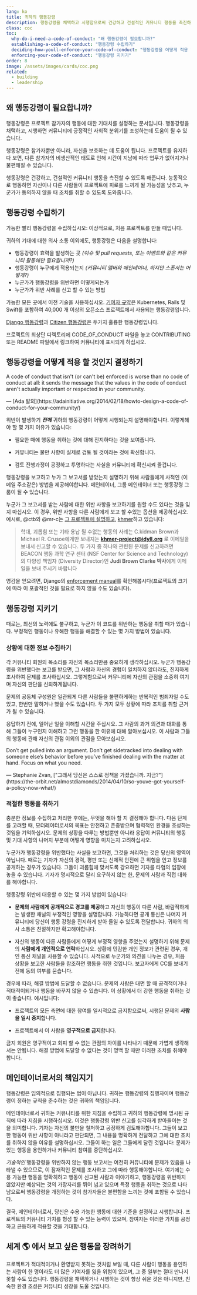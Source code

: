 ```yaml
---
lang: ko
title: 귀하의 행동강령
description: 행동강령을 채택하고 시행함으로써 건강하고 건설적인 커뮤니티 행동을 촉진하십시오.
class: coc
toc:
  why-do-i-need-a-code-of-conduct: "왜 행동강령이 필요합니까?"
  establishing-a-code-of-conduct: "행동강령 수립하기"
  deciding-how-youll-enforce-your-code-of-conduct: "행동강령을 어떻게 적용 할 것인지 결정하기"
  enforcing-your-code-of-conduct: "행동강령 지키기"
order: 8
image: /assets/images/cards/coc.png
related:
  - building
  - leadership
---
```


## 왜 행동강령이 필요합니까?

행동강령은 프로젝트 참가자의 행동에 대한 기대치를 설정하는 문서입니다. 행동강령을 채택하고, 시행하면 커뮤니티에 긍정적인 사회적 분위기를 조성하는데 도움이 될 수 있습니다.

행동강령은 참가자뿐만 아니라, 자신을 보호하는 데 도움이 됩니다. 프로젝트를 유지하다 보면, 다른 참가자의 비생산적인 태도로 인해 시간이 지남에 따라 업무가 없어지거나 불편해질 수 있습니다.

행동강령은 건강하고, 건설적인 커뮤니티 행동을 촉진할 수 있도록 해줍니다. 능동적으로 행동하면 자신이나 다른 사람들이 프로젝트에 피로를 느끼게 될 가능성을 낮추고, 누군가가 동의하지 않을 때 조치를 취할 수 있도록 도와줍니다.

## 행동강령 수립하기

가능한 빨리 행동강령을 수립하십시오: 이상적으로, 처음 프로젝트를 만들 때입니다.

귀하의 기대에 대한 의사 소통 이외에도, 행동강령은 다음을 설명합니다:

* 행동강령이 효력을 발생하는 곳 _(이슈 및 pull requests, 또는 이벤트와 같은 커뮤니티 활동에만 필요합니까?)_
* 행동강령이 누구에게 적용되는지 _(커뮤니티 맴버와 메인테이너, 하지만 스폰서는 어떻게?)_
* 누군가가 행동강령을 위반하면 어떻게되는가
* 누군가가 위반 사례를 신고 할 수 있는 방법

가능한 모든 곳에서 이전 기술을 사용하십시오. [기여자 규약](http://contributor-covenant.org/)은 Kubernetes, Rails 및 Swift를 포함하여 40,000 개 이상의 오픈소스 프로젝트에서 사용되는 행동강령입니다.

[Django 행동강령](https://www.djangoproject.com/conduct/)과 [Citizen 행동강령](http://citizencodeofconduct.org/)은 두가지 훌륭한 행동강령입니다.

프로젝트의 최상단 디렉토리에 CODE_OF_CONDUCT 파일을 놓고 CONTRIBUTING 또는 README 파일에서 링크하여 커뮤니티에 표시되게 하십시오.

## 행동강령을 어떻게 적용 할 것인지 결정하기

<aside markdown="1" class="pquote">
  A code of conduct that isn't (or can't be) enforced is worse than no code of conduct at all: it sends the message that the values in the code of conduct aren't actually important or respected in your community.
  <p markdown="1" class="pquote-credit">
— [Ada 발의](https://adainitiative.org/2014/02/18/howto-design-a-code-of-conduct-for-your-community/)
  </p>
</aside>

위반이 발생하기 **_전에_** 귀하의 행동강령이 어떻게 시행되는지 설명해야합니다. 이렇게해야 할 몇 가지 이유가 있습니다:

* 필요한 때에 행동을 취하는 것에 대해 진지하다는 것을 보여줍니다.

* 커뮤니티는 불만 사항이 실제로 검토 될 것이라는 것에 확신합니다.

* 검토 진행과정이 공정하고 투명하다는 사실을 커뮤니티에 확신시켜 줄겁니다.

행동강령을 보고하고 누가 그 보고서를 받았는지 설명하기 위해 사람들에게 사적인 (이메일 주소같은) 방법을 제공해야합니다. 메인테이너, 그룹 메인테이너 또는 행동강령 그룹이 될 수 있습니다.

누군가 그 보고서를 받는 사람에 대한 위반 사항을 보고하기를 원할 수도 있다는 것을 잊지 마십시오. 이 경우, 위반 사항을 다른 사람에게 보고 할 수있는 옵션을 제공하십시오. 예시로, @ctb와 @mr-c는 [그 프로젝트에 설명하고](https://github.com/dib-lab/khmer/blob/master/CODE_OF_CONDUCT.rst), [khmer](https://github.com/dib-lab/khmer)하고 있습니다:

> 학대, 괴롭힘 또는 기타 용납 될 수없는 행동의 사례는 C.kidman Brown과 Michael R. Crusoe에게만 보내지는 **khmer-project@idyll.org** 로 이메일을 보내서 신고할 수 있습니다. 두 가지 중 하나와 관련된 문제를 신고하려면  BEACON 행동 과학 연구 센터 (NSF Center for Science and Technology)의 다양성 책임자 (Diversity Director)인 **Judi Brown Clarke 박사**에게 이메일을 보내 주시기 바랍니다

영감을 얻으려면, Django의 [enforcement manual](https://www.djangoproject.com/conduct/enforcement-manual/)를 확인해봅시다(프로젝트의 크기에 따라 이 포괄적인 것을 필요로 하지 않을 수도 있습니다).

## 행동강령 지키기

때로는, 최선의 노력에도 불구하고, 누군가 이 코드를 위반하는 행동을 취할 때가 있습니다. 부정적인 행동이나 유해한 행동을 해결할 수 있는 몇 가지 방법이 있습니다.

### 상황에 대한 정보 수집하기

각 커뮤니티 회원의 목소리를 자신의 목소리만큼 중요하게 생각하십시오. 누군가 행동강령을 위반했다는 보고를 받으면, 그 사람과 자신의 경험이 일치하지 않더라도, 진지하게 조사하여 문제를 조사하십시오. 그렇게함으로써 커뮤니티에 자신의 관점을 소중히 여기며 자신의 판단을 신뢰하게됩니다.

문제의 공동체 구성원은 일관되게 다른 사람들을 불편하게하는 반복적인 범죄자일 수도 있고, 한번만 말하거나 했을 수도 있습니다. 두 가지 모두 상황에 따라 조치를 취할 근거가 될 수 있습니다.

응답하기 전에, 일어난 일을 이해할 시간을 주십시오. 그 사람의 과거 의견과 대화를 통해 그들이 누구인지 이해하고 그런 행동을 한 이유에 대해 알아보십시오. 이 사람과 그들의 행동에 관해 자신의 관점 이외의 관점을 모아보십시오.

<aside markdown="1" class="pquote">
  Don’t get pulled into an argument. Don’t get sidetracked into dealing with someone else’s behavior before you’ve finished dealing with the matter at hand. Focus on what you need.
  <p markdown="1" class="pquote-credit">
— Stephanie Zvan, ["그래서 당신은 스스로 정책을 가졌습니까. 지금?"](https://the-orbit.net/almostdiamonds/2014/04/10/so-youve-got-yourself-a-policy-now-what/)
  </p>
</aside>

### 적절한 행동을 취하기

충분한 정보를 수집하고 처리한 후에는, 무엇을 해야 할 지 결정해야 합니다. 다음 단계를 고려할 때, 모더레이터로서의 목표는 안전하고 존중받으며 협력적인 환경을 조성하는 것임을 기억하십시오. 문제의 상황을 다루는 방법뿐만 아니라 응답이 커뮤니티의 행동 및 기대 사항의 나머지 부분에 어떻게 영향을 미치는지 고려하십시오.

누군가가 행동강령을 위반했다는 사실을 보고하면, 그것을 처리하는 것은 당신의 영역이 아닙니다. 때로는 기자가 자신의 경력, 평판 또는 신체적 안전에 큰 위험을 안고 정보를 공개하는 경우가 있습니다. 그들이 괴롭힘에 맞서도록 강요하면 기자를 타협의 입장에 놓을 수 있습니다. 기자가 명시적으로 달리 요구하지 않는 한, 문제의 사람과 직접 대화를 해야합니다.

행동강령 위반에 대응할 수 있는 몇 가지 방법이 있습니다:

* **문제의 사람에게 공개적으로 경고를 제공**하고 자신의 행동이 다른 사람, 바람직하게는 발생한 채널의 부정적인 영향을 설명합니다. 가능하다면 공개 통신은 나머지 커뮤니티에 당신이 행동 강령을 진지하게 받아 들일 수 있도록 전달합니다. 귀하의 의사 소통은 친절하지만 확고해야합니다.

* 자신의 행동이 다른 사람들에게 어떻게 부정적 영향을 주었는지 설명하기 위해 문제의 **사람에게 개인적으로 연락**하십시오. 상황에 민감한 개인 정보가 관련된 경우, 개인 통신 채널을 사용할 수 있습니다. 사적으로 누군가와 의견을 나누는 경우, 처음 상황을 보고한 사람들을 참조하면 행동을 취한 것입니다. 보고자에게 CC를 보내기 전에 동의 여부를 묻습니다.

경우에 따라, 해결 방법에 도달할 수 없습니다. 문제의 사람은 대면 할 때 공격적이거나 적대적이되거나 행동을 바꾸지 않을 수 있습니다. 이 상황에서 더 강한 행동을 취하는 것이 좋습니다. 예시입니다:

* 프로젝트의 모든 측면에 대한 참여를 일시적으로 금지함으로써, 시행된 문제의 **사람을 일시 중지**합니다.

* 프로젝트에서 이 사람을 **영구적으로 금지**합니다.

금지 회원은 영구적이고 회피 할 수 없는 관점의 차이를 나타나기 때문에 가볍게 생각해서는 안됩니다. 해결 방법에 도달할 수 없다는 것이 명백 할 때만 이러한 조치를 취해야합니다.

## 메인테이너로서의 책임지기

행동강령은 임의적으로 집행되는 법이 아닙니다. 귀하는 행동강령의 집행자이며 행동강령이 정하는 규칙을 준수하는 것은 귀하의 책임입니다.

메인테이너로서 귀하는 커뮤니티를 위한 지침을 수립하고 귀하의 행동강령에 명시된 규칙에 따라 지침을 시행하십시오. 이것은 행동강령 위반 신고를 심각하게 받아들이는 것을 의미합니다. 기자는 자신의 불만을 철저하고 공정하게 검토해야합니다. 그들이 보고한 행동이 위반 사항이 아니라고 판단되면, 그 내용을 명확하게 전달하고 그에 대한 조치를 취하지 않을 이유를 설명하십시오. 그들이 하는 일은 그들에게 달린 것입니다: 문제가 있는 행동을 용인하거나 커뮤니티 참여를 중단하십시오.

_기술적인_ 행동강령을 위반하지 않는 행동 보고서는 여전히 커뮤니티에 문제가 있음을 나타낼 수 있으므로, 이 잠재적인 문제를 조사하고 그에 따라 행동해야합니다. 여기에는 수용 가능한 행동을 명확히하고 행동이 신고된 사람과 이야기하고, 행동강령을 위반하지 않았지만 예상되는 것의 가장자리를 뛰어 넘고 있으며 특정 행동을 취하는 것으로 나타남으로써 행동강령을 개정하는 것이 참가자들은 불편함을 느끼는 것에 포함될 수 있습니다.

결국, 메인테이너로서, 당신은 수용 가능한 행동에 대한 기준을 설정하고 시행합니다. 프로젝트의 커뮤니티 가치를 형성 할 수 있는 능력이 있으며, 참여자는 이러한 가치를 공정하고 균등하게 적용할 것을 기대합니다.

## 세계 🌎 에서 보고 싶은 행동을 장려하기

프로젝트가 적대적이거나 환영받지 못하는 것처럼 보일 때, 다른 사람이 행동을 용인하는 사람이 한 명이라도 더 많은 기여자를 잃을 위험이 있으며, 그 중 일부는 절대 만나지 못할 수도 있습니다. 행동강령을 채택하거나 시행하는 것이 항상 쉬운 것은 아니지만, 친숙한 환경 조성은 커뮤니티 성장을 도울 것입니다.